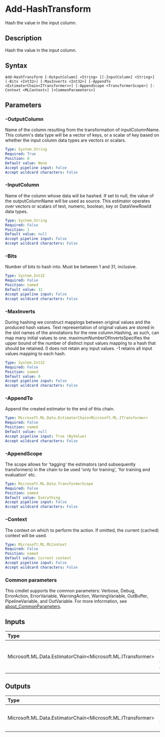 # Add-HashTransform

Hash the value in the input column.

## Description

Hash the value in the input column.

## Syntax

```
Add-HashTransform [-OutputColumn] <String> [[-InputColumn] <String>] [-Bits <Int32>] [-MaxInverts <Int32>] [-AppendTo <EstimatorChain<ITransformer>>] [-AppendScope <TransformerScope>] [-Context <MLContext>] [<CommonParameters>]
```

## Parameters

### -OutputColumn

Name of the column resulting from the transformation of inputColumnName. This column's data type will be a vector of keys, or a scalar of key based on whether the input column data types are vectors or scalars.

```yaml
Type: System.String
Required: True
Position: 0
Default value: None
Accept pipeline input: False
Accept wildcard characters: False
```

### -InputColumn

Name of the column whose data will be hashed. If set to null, the value of the outputColumnName will be used as source. This estimator operates over vectors or scalars of text, numeric, boolean, key or DataViewRowId data types.

```yaml
Type: System.String
Required: False
Position: 1
Default value: null
Accept pipeline input: False
Accept wildcard characters: False
```

### -Bits

Number of bits to hash into. Must be between 1 and 31, inclusive.

```yaml
Type: System.Int32
Required: False
Position: named
Default value: 31
Accept pipeline input: False
Accept wildcard characters: False
```

### -MaxInverts

During hashing we construct mappings between original values and the produced hash values. Text representation of original values are stored in the slot names of the annotations for the new column.Hashing, as such, can map many initial values to one. maximumNumberOfInvertsSpecifies the upper bound of the number of distinct input values mapping to a hash that should be retained. 0 does not retain any input values. -1 retains all input values mapping to each hash.

```yaml
Type: System.Int32
Required: False
Position: named
Default value: 0
Accept pipeline input: False
Accept wildcard characters: False
```

### -AppendTo

Append the created estimator to the end of this chain.

```yaml
Type: Microsoft.ML.Data.EstimatorChain<Microsoft.ML.ITransformer>
Required: False
Position: named
Default value: null
Accept pipeline input: True (ByValue)
Accept wildcard characters: False
```

### -AppendScope

The scope allows for 'tagging' the estimators (and subsequently transformers) in the chain to be used 'only for training', 'for training and evaluation' etc.

```yaml
Type: Microsoft.ML.Data.TransformerScope
Required: False
Position: named
Default value: Everything
Accept pipeline input: False
Accept wildcard characters: False
```

### -Context

The context on which to perform the action. If omitted, the current (cached) context will be used.

```yaml
Type: Microsoft.ML.MLContext
Required: False
Position: named
Default value: Current context
Accept pipeline input: False
Accept wildcard characters: False
```

### Common parameters

This cmdlet supports the common parameters: Verbose, Debug, ErrorAction, ErrorVariable, WarningAction, WarningVariable, OutBuffer, PipelineVariable, and OutVariable. For more information, see [about_CommonParameters](https://go.microsoft.com/fwlink/?LinkID=113216).

## Inputs

| Type | Description |
|:---|:---|
| Microsoft.ML.Data.EstimatorChain<Microsoft.ML.ITransformer> | You can pipe the EstimatorChain to append to this cmdlet. |

## Outputs

| Type | Description |
|:---|:---|
| Microsoft.ML.Data.EstimatorChain<Microsoft.ML.ITransformer> | This cmdlet returns the appended EstimatorChain. |


